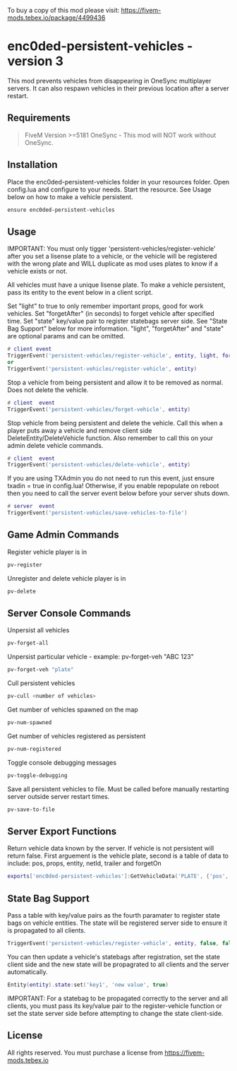 To buy a copy of this mod please visit: https://fivem-mods.tebex.io/package/4499436
# enc0ded-persistent-vehicles - version 3

This mod prevents vehicles from disappearing in OneSync multiplayer servers. It can also respawn vehicles in their previous location after a server restart.

## Requirements
> FiveM Version >=5181 OneSync - This mod will NOT work without OneSync.

## Installation
Place the enc0ded-persistent-vehicles folder in your resources folder. Open config.lua and configure to your needs. Start the resource. See Usage below on how to make a vehicle persistent.

```bash
ensure enc0ded-persistent-vehicles
```

## Usage
IMPORTANT: You must only tigger 'persistent-vehicles/register-vehicle' after you set a lisense plate to a vehicle, or the vehicle will be registered with the wrong plate and WILL duplicate as mod uses plates to know if a vehicle exists or not.

All vehicles must have a unique lisense plate.
To make a vehicle persistent, pass its entity to the event below in a client script.

Set "light" to true to only remember important props, good for work vehicles. Set "forgetAfter" (in seconds) to forget vehicle after specified time. 
Set "state" key/value pair to register statebags server side. See "State Bag Support" below for more information.
"light", "forgetAfter" and "state" are optional params and can be omitted.
```lua
# client event
TriggerEvent('persistent-vehicles/register-vehicle', entity, light, forgetAfter, state)
or
TriggerEvent('persistent-vehicles/register-vehicle', entity)
```

Stop a vehicle from being persistent and allow it to be removed as normal. Does not delete the vehicle.
```lua
# client  event
TriggerEvent('persistent-vehicles/forget-vehicle', entity)
```

Stop vehicle from being persistent and delete the vehicle. Call this when a player puts away a vehicle and remove client side DeleteEntity/DeleteVehicle function. Also remember to call this on your admin delete vehicle commands.
```lua
# client  event
TriggerEvent('persistent-vehicles/delete-vehicle', entity)
```

If you are using TXAdmin you do not need to run this event, just ensure txadin = true in config.lua!
Otherwise, if you enable repopulate on reboot then you need to call the server event below before your server shuts down.
```lua
# server  event
TriggerEvent('persistent-vehicles/save-vehicles-to-file')
```

## Game Admin Commands
Register vehicle player is in
```bash
pv-register
```
Unregister and delete vehicle player is in
```bash
pv-delete
```

## Server Console Commands
Unpersist all vehicles
```bash
pv-forget-all
```
 Unpersist particular vehicle - example: pv-forget-veh "ABC 123"
```bash
pv-forget-veh "plate"
```
Cull persistent vehicles
```bash
pv-cull <number of vehicles>
```
Get number of vehicles spawned on the map
```bash
pv-num-spawned
```
Get number of vehicles registered as persistent
```bash
pv-num-registered
```
Toggle console debugging messages
```bash
pv-toggle-debugging
```
Save all persistent vehicles to file. Must be called before manually restarting server outside server restart times.
```bash
pv-save-to-file
```

## Server Export Functions
Return vehicle data known by the server. If vehicle is not persistent will return false.
First arguement is the vehicle plate, second is a table of data to include: pos, props, entity, netId, trailer and forgetOn
```lua
exports['enc0ded-persistent-vehicles']:GetVehicleData('PLATE', {'pos', 'props'})
```

## State Bag Support

Pass a table with key/value pairs as the fourth paramater to register state bags on vehicle entities. The state will be registered server side to ensure it is propagated to all clients.
```lua
TriggerEvent('persistent-vehicles/register-vehicle', entity, false, false, {key1 = 'value',  key2 = 'value'})
```

You can then update a vehicle's statebags after registration, set the state client side and the new state will be propagrated to all clients and the server automatically. 
```lua
Entity(entity).state:set('key1', 'new value', true)
```
IMPORTANT: For a statebag to be propagated correctly to the server and all clients, you must pass its key/value pair to the register-vehicle function 
or set the state server side before attempting to change the state client-side. 

## License
All rights reserved. You must purchase a license from https://fivem-mods.tebex.io

